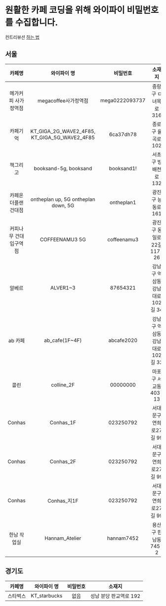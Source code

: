# 원활한 카페 코딩을 위해 와이파이 비밀번호를 수집합니다.

컨트리뷰션 [하는 법](Contribution.md)

## 서울

|        카페명         |                 와이파이 명                  |  비밀번호   |             소재지             |
| :-------------------: | :------------------------------------------: | :---------: | :----------------------------: |
|       메가커피 사가정역점        | megacoffee사가정역점 |  mega0222093737  |       중랑구 ㅁ녀목로 316        |
|       카페기억        | KT_GIGA_2G_WAVE2_4F85, KT_GIGA_5G_WAVE2_4F85 |  6ca37dh78  |       종로구 율곡로 102        |
|       책그리고        |            booksand-5g, booksand             | booksand1!  |      서초구 방배천로 132       |
|  카페온더플랜 건대점  |     ontheplan up, 5G ontheplan down, 5G      | ontheplan1  |       광진구 능동로 161        |
| 커피나무 건대입구역점 |                COFFEENAMU3 5G                | coffeenamu3 |    광진구 동일로22길 117-26    |
|        알베르         |                   ALVER1~3                   |  87654321   | 강남구 역삼동 강남대로102길 34 |
|        ab 카페        |                ab_cafe(1F~4F)                | abcafe2020  | 강남구 역삼동 강남대로102길 32 |
|         콜린          |                  colline_2F                  |  00000000   |      마포구 서교동 403-13      |
|        Conhas         |                  Conhas_1F                   |  023250792  |     서대문구 연희로27길 99     |
|        Conhas         |                  Conhas_2F                   |  023250792  |     서대문구 연희로27길 99     |
|        Conhas         |                 Conhas\_지1F                 |  023250792  |     서대문구 연희로27길 99     |
|      한남 작업실      |                Hannam_Atelier                | hannam7452  |      용산구 한남동 745-2       |

## 경기도

|  카페명  | 와이파이 명  | 비밀번호 |         소재지         |
| :------: | :----------: | :------: | :--------------------: |
| 스타벅스 | KT_starbucks |   없음   | 성남 분당 판교역로 192 |
